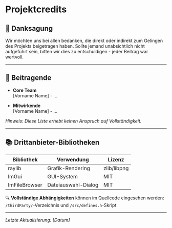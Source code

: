 # Projektcredits

## 🙏 Danksagung
Wir möchten uns bei allen bedanken, die direkt oder indirekt zum Gelingen des Projekts beigetragen haben. Sollte jemand unabsichtlich nicht aufgeführt sein, bitten wir dies zu entschuldigen - jeder Beitrag war wertvoll.

---

## 👥 Beitragende
- **Core Team**  
  [Vorname Name] - ...

- **Mitwirkende**  
  [Vorname Name] - ...  

*Hinweis: Diese Liste erhebt keinen Anspruch auf Vollständigkeit.*

---

## 📚 Drittanbieter-Bibliotheken
| Bibliothek       | Verwendung                  | Lizenz    |
|------------------|-----------------------------|-----------|
| raylib           | Grafik-Rendering           | zlib/libpng|
| ImGui            | GUI-System                 | MIT       |
| ImFileBrowser    | Dateiauswahl-Dialog        | MIT       |

🔍 **Vollständige Abhängigkeiten** können im Quellcode eingesehen werden:  
`/thirdParty/`-Verzeichnis und `/src/defines.h`-Skript

---

*Letzte Aktualisierung: [Datum]*  